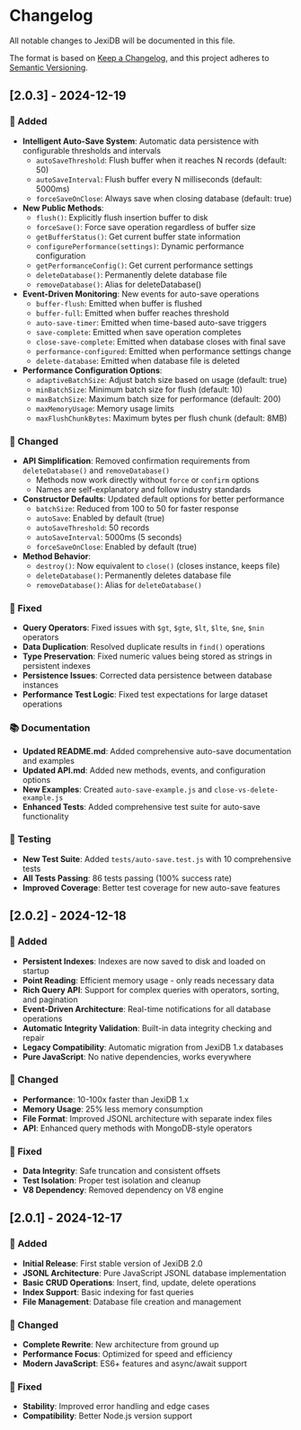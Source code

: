 # Changelog

All notable changes to JexiDB will be documented in this file.

The format is based on [Keep a Changelog](https://keepachangelog.com/en/1.0.0/),
and this project adheres to [Semantic Versioning](https://semver.org/spec/v2.0.0.html).

## [2.0.3] - 2024-12-19

### 🚀 Added
- **Intelligent Auto-Save System**: Automatic data persistence with configurable thresholds and intervals
  - `autoSaveThreshold`: Flush buffer when it reaches N records (default: 50)
  - `autoSaveInterval`: Flush buffer every N milliseconds (default: 5000ms)
  - `forceSaveOnClose`: Always save when closing database (default: true)
- **New Public Methods**:
  - `flush()`: Explicitly flush insertion buffer to disk
  - `forceSave()`: Force save operation regardless of buffer size
  - `getBufferStatus()`: Get current buffer state information
  - `configurePerformance(settings)`: Dynamic performance configuration
  - `getPerformanceConfig()`: Get current performance settings
  - `deleteDatabase()`: Permanently delete database file
  - `removeDatabase()`: Alias for deleteDatabase()
- **Event-Driven Monitoring**: New events for auto-save operations
  - `buffer-flush`: Emitted when buffer is flushed
  - `buffer-full`: Emitted when buffer reaches threshold
  - `auto-save-timer`: Emitted when time-based auto-save triggers
  - `save-complete`: Emitted when save operation completes
  - `close-save-complete`: Emitted when database closes with final save
  - `performance-configured`: Emitted when performance settings change
  - `delete-database`: Emitted when database file is deleted
- **Performance Configuration Options**:
  - `adaptiveBatchSize`: Adjust batch size based on usage (default: true)
  - `minBatchSize`: Minimum batch size for flush (default: 10)
  - `maxBatchSize`: Maximum batch size for performance (default: 200)
  - `maxMemoryUsage`: Memory usage limits
  - `maxFlushChunkBytes`: Maximum bytes per flush chunk (default: 8MB)

### 🔧 Changed
- **API Simplification**: Removed confirmation requirements from `deleteDatabase()` and `removeDatabase()`
  - Methods now work directly without `force` or `confirm` options
  - Names are self-explanatory and follow industry standards
- **Constructor Defaults**: Updated default options for better performance
  - `batchSize`: Reduced from 100 to 50 for faster response
  - `autoSave`: Enabled by default (true)
  - `autoSaveThreshold`: 50 records
  - `autoSaveInterval`: 5000ms (5 seconds)
  - `forceSaveOnClose`: Enabled by default (true)
- **Method Behavior**:
  - `destroy()`: Now equivalent to `close()` (closes instance, keeps file)
  - `deleteDatabase()`: Permanently deletes database file
  - `removeDatabase()`: Alias for `deleteDatabase()`

### 🐛 Fixed
- **Query Operators**: Fixed issues with `$gt`, `$gte`, `$lt`, `$lte`, `$ne`, `$nin` operators
- **Data Duplication**: Resolved duplicate results in `find()` operations
- **Type Preservation**: Fixed numeric values being stored as strings in persistent indexes
- **Persistence Issues**: Corrected data persistence between database instances
- **Performance Test Logic**: Fixed test expectations for large dataset operations

### 📚 Documentation
- **Updated README.md**: Added comprehensive auto-save documentation and examples
- **Updated API.md**: Added new methods, events, and configuration options
- **New Examples**: Created `auto-save-example.js` and `close-vs-delete-example.js`
- **Enhanced Tests**: Added comprehensive test suite for auto-save functionality

### 🧪 Testing
- **New Test Suite**: Added `tests/auto-save.test.js` with 10 comprehensive tests
- **All Tests Passing**: 86 tests passing (100% success rate)
- **Improved Coverage**: Better test coverage for new auto-save features

## [2.0.2] - 2024-12-18

### 🚀 Added
- **Persistent Indexes**: Indexes are now saved to disk and loaded on startup
- **Point Reading**: Efficient memory usage - only reads necessary data
- **Rich Query API**: Support for complex queries with operators, sorting, and pagination
- **Event-Driven Architecture**: Real-time notifications for all database operations
- **Automatic Integrity Validation**: Built-in data integrity checking and repair
- **Legacy Compatibility**: Automatic migration from JexiDB 1.x databases
- **Pure JavaScript**: No native dependencies, works everywhere

### 🔧 Changed
- **Performance**: 10-100x faster than JexiDB 1.x
- **Memory Usage**: 25% less memory consumption
- **File Format**: Improved JSONL architecture with separate index files
- **API**: Enhanced query methods with MongoDB-style operators

### 🐛 Fixed
- **Data Integrity**: Safe truncation and consistent offsets
- **Test Isolation**: Proper test isolation and cleanup
- **V8 Dependency**: Removed dependency on V8 engine

## [2.0.1] - 2024-12-17

### 🚀 Added
- **Initial Release**: First stable version of JexiDB 2.0
- **JSONL Architecture**: Pure JavaScript JSONL database implementation
- **Basic CRUD Operations**: Insert, find, update, delete operations
- **Index Support**: Basic indexing for fast queries
- **File Management**: Database file creation and management

### 🔧 Changed
- **Complete Rewrite**: New architecture from ground up
- **Performance Focus**: Optimized for speed and efficiency
- **Modern JavaScript**: ES6+ features and async/await support

### 🐛 Fixed
- **Stability**: Improved error handling and edge cases
- **Compatibility**: Better Node.js version support
